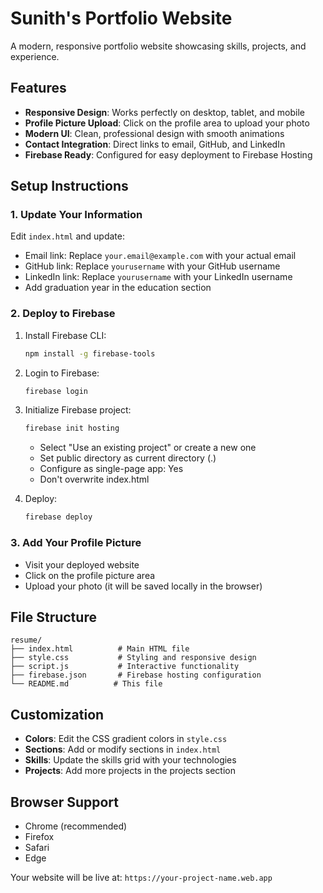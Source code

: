 # Sunith's Portfolio Website

A modern, responsive portfolio website showcasing skills, projects, and experience.

## Features

- **Responsive Design**: Works perfectly on desktop, tablet, and mobile
- **Profile Picture Upload**: Click on the profile area to upload your photo
- **Modern UI**: Clean, professional design with smooth animations
- **Contact Integration**: Direct links to email, GitHub, and LinkedIn
- **Firebase Ready**: Configured for easy deployment to Firebase Hosting

## Setup Instructions

### 1. Update Your Information

Edit `index.html` and update:
- Email link: Replace `your.email@example.com` with your actual email
- GitHub link: Replace `yourusername` with your GitHub username
- LinkedIn link: Replace `yourusername` with your LinkedIn username
- Add graduation year in the education section

### 2. Deploy to Firebase

1. Install Firebase CLI:
   ```bash
   npm install -g firebase-tools
   ```

2. Login to Firebase:
   ```bash
   firebase login
   ```

3. Initialize Firebase project:
   ```bash
   firebase init hosting
   ```
   - Select "Use an existing project" or create a new one
   - Set public directory as current directory (.)
   - Configure as single-page app: Yes
   - Don't overwrite index.html

4. Deploy:
   ```bash
   firebase deploy
   ```

### 3. Add Your Profile Picture

- Visit your deployed website
- Click on the profile picture area
- Upload your photo (it will be saved locally in the browser)

## File Structure

```
resume/
├── index.html          # Main HTML file
├── style.css           # Styling and responsive design
├── script.js           # Interactive functionality
├── firebase.json       # Firebase hosting configuration
└── README.md          # This file
```

## Customization

- **Colors**: Edit the CSS gradient colors in `style.css`
- **Sections**: Add or modify sections in `index.html`
- **Skills**: Update the skills grid with your technologies
- **Projects**: Add more projects in the projects section

## Browser Support

- Chrome (recommended)
- Firefox
- Safari
- Edge

Your website will be live at: `https://your-project-name.web.app`
